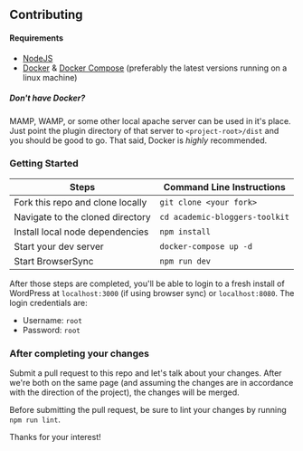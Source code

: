 ## Contributing

#### Requirements
- [NodeJS](https://nodejs.org)
- [Docker](https://github.com/docker/docker) & [Docker Compose](https://github.com/docker/compose) (preferably the latest versions running on a linux machine)

##### Don't have Docker?
MAMP, WAMP, or some other local apache server can be used in it's place. Just point the plugin directory of that server to `<project-root>/dist` and you should be good to go. That said, Docker is _highly_ recommended.

### Getting Started
  Steps  |  Command Line Instructions  
---------|----------------------------
Fork this repo and clone locally | `git clone <your fork>`
Navigate to the cloned directory | `cd academic-bloggers-toolkit`
Install local node dependencies | `npm install`
Start your dev server | `docker-compose up -d`
Start BrowserSync | `npm run dev`

After those steps are completed, you'll be able to login to a fresh install of WordPress at `localhost:3000` (if using browser sync) or `localhost:8080`. The login credentials are:
- Username: `root`
- Password: `root`

### After completing your changes
Submit a pull request to this repo and let's talk about your changes. After we're both on the same page (and assuming the changes are in accordance with the direction of the project), the changes will be merged.

Before submitting the pull request, be sure to lint your changes by running `npm run lint`.

Thanks for your interest!
